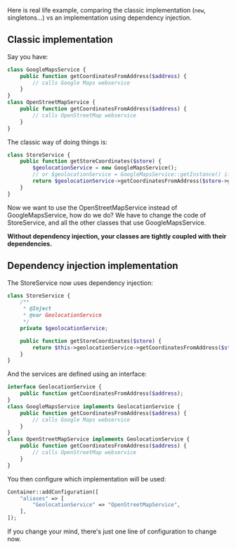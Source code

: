 Here is real life example, comparing the classic implementation (`new`, singletons...)
vs an implementation using dependency injection.

## Classic implementation

Say you have:

```php
class GoogleMapsService {
    public function getCoordinatesFromAddress($address) {
        // calls Google Maps webservice
    }
}
class OpenStreetMapService {
    public function getCoordinatesFromAddress($address) {
        // calls OpenStreetMap webservice
    }
}
```

The classic way of doing things is:

```php
class StoreService {
    public function getStoreCoordinates($store) {
        $geolocationService = new GoogleMapsService();
        // or $geolocationService = GoogleMapsService::getInstance() if you use singletons
        return $geolocationService->getCoordinatesFromAddress($store->getAddress());
    }
}
```

Now we want to use the OpenStreetMapService instead of GoogleMapsService,
how do we do? We have to change the code of StoreService, and all the other classes that use GoogleMapsService.

**Without dependency injection, your classes are tightly coupled with their dependencies.**

## Dependency injection implementation

The StoreService now uses dependency injection:

```php
class StoreService {
    /**
     * @Inject
     * @var GeolocationService
     */
    private $geolocationService;

    public function getStoreCoordinates($store) {
        return $this->geolocationService->getCoordinatesFromAddress($store->getAddress());
    }
}
```

And the services are defined using an interface:

```php
interface GeolocationService {
    public function getCoordinatesFromAddress($address);
}
class GoogleMapsService implements GeolocationService {
    public function getCoordinatesFromAddress($address) {
        // calls Google Maps webservice
    }
}
class OpenStreetMapService implements GeolocationService {
    public function getCoordinatesFromAddress($address) {
        // calls OpenStreetMap webservice
    }
}
```

You then configure which implementation will be used:

```php
Container::addConfiguration([
    "aliases" => [
        "GeolocationService" => "OpenStreetMapService",
    ],
]);
```

If you change your mind, there's just one line of configuration to change now.
